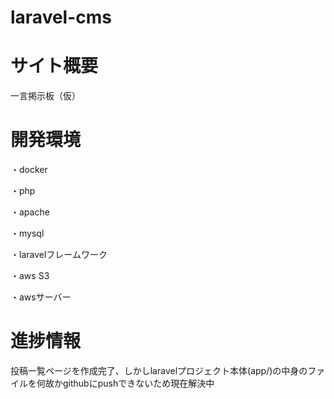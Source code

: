 # laravel-cms

<h1>サイト概要</h1>
一言掲示板（仮）
 
<h1>開発環境</h1>
・docker

・php</br>

・apache</br>

・mysql</br>

・laravelフレームワーク

・aws S3

・awsサーバー

<h1>進捗情報</h1>
投稿一覧ページを作成完了、しかしlaravelプロジェクト本体(app/)の中身のファイルを何故かgithubにpushできないため現在解決中
